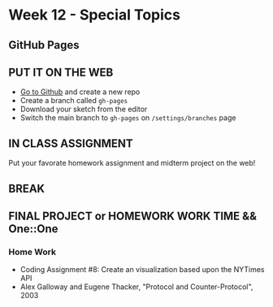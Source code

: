 # Week 12 - Special Topics
## GitHub Pages
## PUT IT ON THE WEB

* [Go to Github](https://github.com/) and create a new repo
* Create a branch called ```gh-pages```
* Download your sketch from the editor
* Switch the main branch to ```gh-pages```  on ```/settings/branches``` page

## IN CLASS ASSIGNMENT 

Put your favorate homework assignment and midterm project on the web!

## BREAK

## FINAL PROJECT or HOMEWORK WORK TIME && One::One

### Home Work
* Coding Assignment #8: Create an visualization based upon the NYTimes API
* Alex Galloway and Eugene Thacker, "Protocol and Counter-Protocol", 2003
